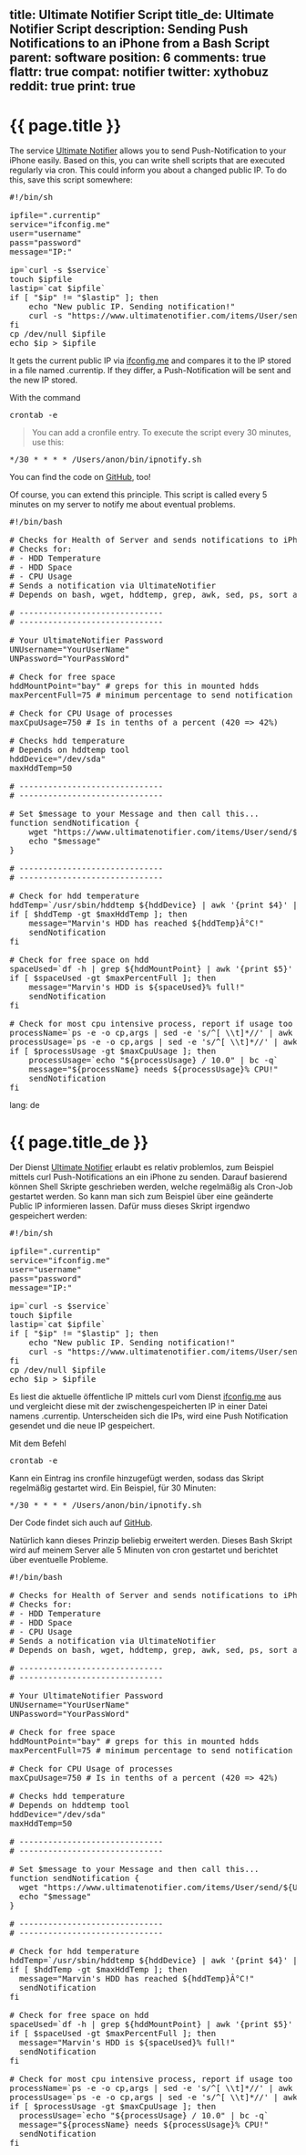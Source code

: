 title: Ultimate Notifier Script
title_de: Ultimate Notifier Script
description: Sending Push Notifications to an iPhone from a Bash Script
parent: software
position: 6
comments: true
flattr: true
compat: notifier
twitter: xythobuz
reddit: true
print: true
---

# {{ page.title }}

The service [Ultimate Notifier][1] allows you to send Push-Notification to your iPhone easily. Based on this, you can write shell scripts that are executed regularly via cron. This could inform you about a changed public IP. To do this, save this script somewhere:

<pre class="sh_sh">
#!/bin/sh

ipfile=".currentip"
service="ifconfig.me"
user="username"
pass="password"
message="IP:"

ip=`curl -s $service`
touch $ipfile
lastip=`cat $ipfile`
if [ "$ip" != "$lastip" ]; then
    echo "New public IP. Sending notification!"
    curl -s "https://www.ultimatenotifier.com/items/User/send/${user}/message=${message}%20${ip}/password=${pass}"
fi
cp /dev/null $ipfile
echo $ip > $ipfile
</pre>

It gets the current public IP via [ifconfig.me][2] and compares it to the IP stored in a file named .currentip. If they differ, a Push-Notification will be sent and the new IP stored.

With the command

<pre>crontab -e</pre>

>You can add a cronfile entry. To execute the script every 30 minutes, use this:

<pre>*/30 * * * * /Users/anon/bin/ipnotify.sh</pre>

You can find the code on [GitHub][3], too!

Of course, you can extend this principle. This script is called every 5 minutes on my server to notify me about eventual problems.

<pre class="sh_sh">
#!/bin/bash

# Checks for Health of Server and sends notifications to iPhone in case of error
# Checks for:
# -	HDD Temperature
# -	HDD Space
# -	CPU Usage
# Sends a notification via UltimateNotifier
# Depends on bash, wget, hddtemp, grep, awk, sed, ps, sort and head.

# ------------------------------
# ------------------------------

# Your UltimateNotifier Password
UNUsername="YourUserName"
UNPassword="YourPassWord"

# Check for free space
hddMountPoint="bay" # greps for this in mounted hdds
maxPercentFull=75 # minimum percentage to send notification

# Check for CPU Usage of processes
maxCpuUsage=750 # Is in tenths of a percent (420 => 42%)

# Checks hdd temperature
# Depends on hddtemp tool
hddDevice="/dev/sda"
maxHddTemp=50

# ------------------------------
# ------------------------------

# Set $message to your Message and then call this...
function sendNotification {
	wget "https://www.ultimatenotifier.com/items/User/send/${UNUsername}/message=${message}/password=${UNPassword}" -O /dev/null -q
	echo "$message"
}

# ------------------------------
# ------------------------------

# Check for hdd temperature
hddTemp=`/usr/sbin/hddtemp ${hddDevice} | awk '{print $4}' | awk -F 'Â°' '{print $1}'`
if [ $hddTemp -gt $maxHddTemp ]; then
	message="Marvin's HDD has reached ${hddTemp}Â°C!"
	sendNotification
fi

# Check for free space on hdd
spaceUsed=`df -h | grep ${hddMountPoint} | awk '{print $5}' | sed 's/%//'`
if [ $spaceUsed -gt $maxPercentFull ]; then
	message="Marvin's HDD is ${spaceUsed}% full!"
	sendNotification
fi

# Check for most cpu intensive process, report if usage too high
processName=`ps -e -o cp,args | sed -e 's/^[ \\t]*//' | awk -F " " '{print $1, $2}' | sed -e '1d' | sort -rn | head -1 | awk '{print $2}'`
processUsage=`ps -e -o cp,args | sed -e 's/^[ \\t]*//' | awk -F " " '{print $1, $2}' | sed -e '1d' | sort -rn | head -1 | awk '{print $1}'`
if [ $processUsage -gt $maxCpuUsage ]; then
	processUsage=`echo "${processUsage} / 10.0" | bc -q`
	message="${processName} needs ${processUsage}% CPU!"
	sendNotification
fi
</pre>

 [1]: http://ultimatenotifier.com
 [2]: http://ifconfig.me
 [3]: https://github.com/xythobuz/Snippets/blob/master/ipnotify.sh

lang: de

# {{ page.title_de }}

Der Dienst [Ultimate Notifier][1] erlaubt es relativ problemlos, zum Beispiel mittels curl Push-Notifications an ein iPhone zu senden. Darauf basierend können Shell Skripte geschrieben werden, welche regelmäßig als Cron-Job gestartet werden. So kann man sich zum Beispiel über eine geänderte Public IP informieren lassen. Dafür muss dieses Skript irgendwo gespeichert werden:

<pre class="sh_sh">
#!/bin/sh

ipfile=".currentip"
service="ifconfig.me"
user="username"
pass="password"
message="IP:"

ip=`curl -s $service`
touch $ipfile
lastip=`cat $ipfile`
if [ "$ip" != "$lastip" ]; then
    echo "New public IP. Sending notification!"
    curl -s "https://www.ultimatenotifier.com/items/User/send/${user}/message=${message}%20${ip}/password=${pass}"
fi
cp /dev/null $ipfile
echo $ip > $ipfile
</pre>

Es liest die aktuelle öffentliche IP mittels curl vom Dienst [ifconfig.me][2] aus und vergleicht diese mit der zwischengespeicherten IP in einer Datei namens .currentip. Unterscheiden sich die IPs, wird eine Push Notification gesendet und die neue IP gespeichert.

Mit dem Befehl

<pre>crontab -e</pre>

Kann ein Eintrag ins cronfile hinzugefügt werden, sodass das Skript regelmäßig gestartet wird. Ein Beispiel, für 30 Minuten:

<pre>*/30 * * * * /Users/anon/bin/ipnotify.sh</pre>

Der Code findet sich auch auf [GitHub][3].

Natürlich kann dieses Prinzip beliebig erweitert werden. Dieses Bash Skript wird auf meinem Server alle 5 Minuten von cron gestartet und berichtet über eventuelle Probleme.

<pre class="sh_sh">
#!/bin/bash

# Checks for Health of Server and sends notifications to iPhone in case of error
# Checks for:
# - HDD Temperature
# - HDD Space
# - CPU Usage
# Sends a notification via UltimateNotifier
# Depends on bash, wget, hddtemp, grep, awk, sed, ps, sort and head.

# ------------------------------
# ------------------------------

# Your UltimateNotifier Password
UNUsername="YourUserName"
UNPassword="YourPassWord"

# Check for free space
hddMountPoint="bay" # greps for this in mounted hdds
maxPercentFull=75 # minimum percentage to send notification

# Check for CPU Usage of processes
maxCpuUsage=750 # Is in tenths of a percent (420 => 42%)

# Checks hdd temperature
# Depends on hddtemp tool
hddDevice="/dev/sda"
maxHddTemp=50

# ------------------------------
# ------------------------------

# Set $message to your Message and then call this...
function sendNotification {
  wget "https://www.ultimatenotifier.com/items/User/send/${UNUsername}/message=${message}/password=${UNPassword}" -O /dev/null -q
  echo "$message"
}

# ------------------------------
# ------------------------------

# Check for hdd temperature
hddTemp=`/usr/sbin/hddtemp ${hddDevice} | awk '{print $4}' | awk -F 'Â°' '{print $1}'`
if [ $hddTemp -gt $maxHddTemp ]; then
  message="Marvin's HDD has reached ${hddTemp}Â°C!"
  sendNotification
fi

# Check for free space on hdd
spaceUsed=`df -h | grep ${hddMountPoint} | awk '{print $5}' | sed 's/%//'`
if [ $spaceUsed -gt $maxPercentFull ]; then
  message="Marvin's HDD is ${spaceUsed}% full!"
  sendNotification
fi

# Check for most cpu intensive process, report if usage too high
processName=`ps -e -o cp,args | sed -e 's/^[ \\t]*//' | awk -F " " '{print $1, $2}' | sed -e '1d' | sort -rn | head -1 | awk '{print $2}'`
processUsage=`ps -e -o cp,args | sed -e 's/^[ \\t]*//' | awk -F " " '{print $1, $2}' | sed -e '1d' | sort -rn | head -1 | awk '{print $1}'`
if [ $processUsage -gt $maxCpuUsage ]; then
  processUsage=`echo "${processUsage} / 10.0" | bc -q`
  message="${processName} needs ${processUsage}% CPU!"
  sendNotification
fi
</pre>

 [1]: http://ultimatenotifier.com/
 [2]: http://ifconfig.me
 [3]: https://github.com/xythobuz/Snippets/blob/master/ipnotify.sh